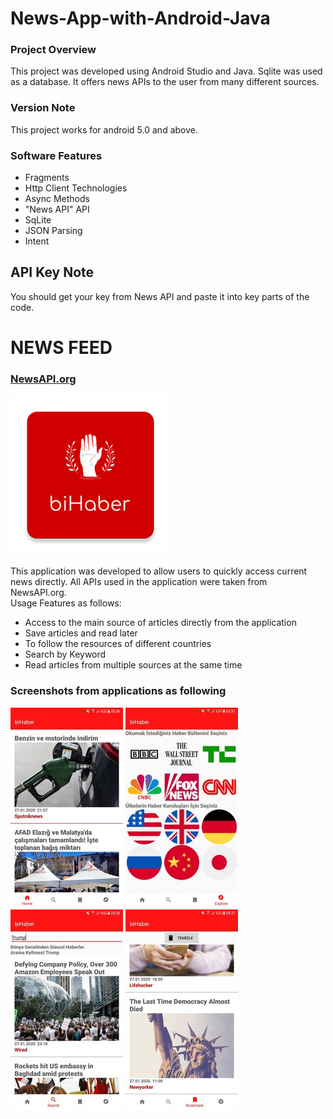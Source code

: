 # News-App-with-Android-Java
<h3>Project Overview</h3>
This project was developed using Android Studio and Java. Sqlite was used as a database. It offers news APIs to the user from many different sources.
</br>
<h3>Version Note</h3>
This project works for android 5.0 and above.
<h3>Software Features</h3>
<ul>
        <li>Fragments</li>
        <li>Http Client Technologies</li>
        <li>Async Methods</li>
        <li>"News API" API </li>
        <li>SqLite</li>
        <li>JSON Parsing</li>
        <li>Intent</li>
</ul>
<h2>API Key Note</h2>
You should get your key from News API and paste it into key parts of the code.
<h1>NEWS FEED</h1>
<h3><a href="https://newsapi.org">NewsAPI.org</a></h3>

![](https://github.com/MuratYavuzz/News-App-with-Android-Java/blob/master/MSTNews/Images/rsz_ic_launcher-web.png)

This application was developed to allow users to quickly access current news directly. All APIs used in the application were taken from NewsAPI.org.</br>
Usage Features as follows:

<ul>
        <li>Access to the main source of articles directly from the application</li>
        <li>Save articles and read later</li>
        <li>To follow the resources of different countries</li>
        <li>Search by Keyword</li>
        <li>Read articles from multiple sources at the same time</li>
</ul>
<h3>Screenshots from applications as following</h3>

![](https://github.com/MuratYavuzz/News-App-with-Android-Java/blob/master/MSTNews/Images/rsz_photo_2020-01-28_05-39-02.jpg)
![](https://github.com/MuratYavuzz/News-App-with-Android-Java/blob/master/MSTNews/Images/rsz_photo_2020-01-28_05-38-59.jpg)
![](https://github.com/MuratYavuzz/News-App-with-Android-Java/blob/master/MSTNews/Images/rsz_photo_2020-01-28_05-38-56.jpg)
![](https://github.com/MuratYavuzz/News-App-with-Android-Java/blob/master/MSTNews/Images/rsz_photo_2020-01-28_05-38-51.jpg)
